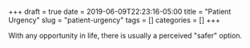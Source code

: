 +++ 
draft = true
date = 2019-06-09T22:23:16-05:00
title = "Patient Urgency"
slug = "patient-urgency" 
tags = []
categories = []
+++

With any opportunity in life, there is usually a perceived "safer" option.
